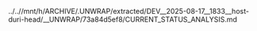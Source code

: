 ../..//mnt/h/ARCHIVE/.UNWRAP/extracted/DEV__2025-08-17__1833__host-duri-head/__UNWRAP/73a84d5ef8/CURRENT_STATUS_ANALYSIS.md